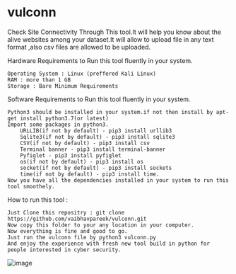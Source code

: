 # vulconn
Check Site Connectivity Through This  tool.It will help you know about the alive websites among your dataset.It will allow to upload file in any text format ,also csv files are allowed to be uploaded.

Hardware Requirements to Run this tool fluently in your system.

    Operating System : Linux (preffered Kali Linux)
    RAM : more than 1 GB
    Storage : Bare Minimum Requirements

Software Requirements to Run this tool fluently in your system.

    Python3 should be installed in your system.if not then install by apt-get install python3.7(or latest)
    Import some packages in python3.
        URLLIB(if not by default) - pip3 install urllib3
        Sqlite3(if not by default) - pip3 install sqlite3
        CSV(if not by default) - pip3 install csv
        Terminal banner - pip3 install terminal-banner
        Pyfiglet - pip3 install pyfiglet
        os(if not by default) - pip3 install os
        socket(if not by default) - pip3 install sockets
        time(if not by default) - pip3 install time.
    Now you have all the dependencies installed in your system to run this tool smoothely.

How to run this tool :

    Just Clone this repositry : git clone https://github.com/vaibhavpareek/vulconn.git
    Now copy this folder to your any location in your computer.
    Now everything is fine and good to go.
    Just run the vulconn file by python3 vulconn.py
    And enjoy the experience with fresh new tool build in python for people interested in cyber security.
![image](https://user-images.githubusercontent.com/37809497/61267142-411ecc00-a7b4-11e9-82b3-23ade2cd1e9a.png)
